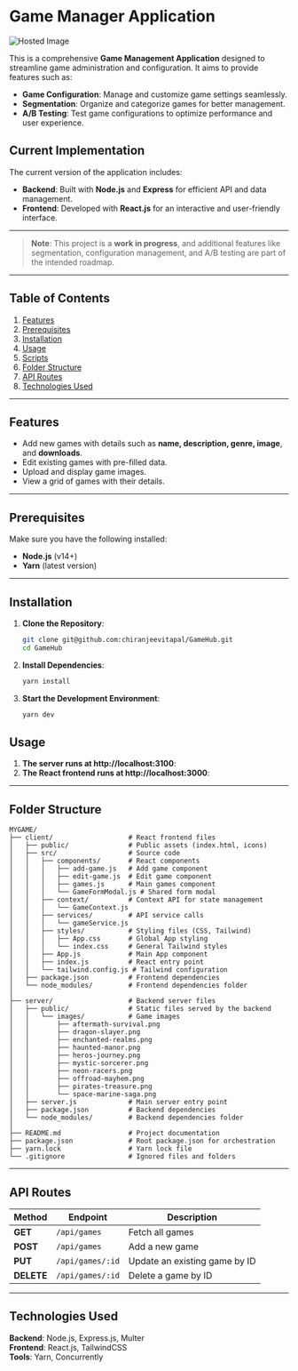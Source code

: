 # **Game Manager Application**

![Hosted Image](https://i.postimg.cc/fyXdj5Wy/Screenshot-2024-12-12-193238.png)

This is a comprehensive **Game Management Application** designed to streamline game administration and configuration. It aims to provide features such as:

- **Game Configuration**: Manage and customize game settings seamlessly.  
- **Segmentation**: Organize and categorize games for better management.  
- **A/B Testing**: Test game configurations to optimize performance and user experience.  

## **Current Implementation**
The current version of the application includes:

- **Backend**: Built with **Node.js** and **Express** for efficient API and data management.  
- **Frontend**: Developed with **React.js** for an interactive and user-friendly interface.

---

> **Note**: This project is a **work in progress**, and additional features like segmentation, configuration management, and A/B testing are part of the intended roadmap.

---

## **Table of Contents**
1. [Features](#features)
2. [Prerequisites](#prerequisites)
3. [Installation](#installation)
4. [Usage](#usage)
5. [Scripts](#scripts)
6. [Folder Structure](#folder-structure)
7. [API Routes](#api-routes)
8. [Technologies Used](#technologies-used)

---

## **Features**
- Add new games with details such as **name, description, genre, image**, and **downloads**.
- Edit existing games with pre-filled data.
- Upload and display game images.
- View a grid of games with their details.

---

## **Prerequisites**
Make sure you have the following installed:
- **Node.js** (v14+)
- **Yarn** (latest version)

---

## **Installation**

1. **Clone the Repository**:
   ```bash
   git clone git@github.com:chiranjeevitapal/GameHub.git
   cd GameHub

2. **Install Dependencies**:
   ```bash
   yarn install
3. **Start the Development Environment**:
   ```bash
   yarn dev

## **Usage**

1. **The server runs at http://localhost:3100**:
2. **The React frontend runs at http://localhost:3000**:


---

## **Folder Structure**
```plaintext
MYGAME/
├── client/                   # React frontend files
│   ├── public/               # Public assets (index.html, icons)
│   ├── src/                  # Source code
│   │   ├── components/       # React components
│   │   │   ├── add-game.js   # Add game component
│   │   │   ├── edit-game.js  # Edit game component
│   │   │   ├── games.js      # Main games component
│   │   │   └── GameFormModal.js # Shared form modal
│   │   ├── context/          # Context API for state management
│   │   │   └── GameContext.js
│   │   ├── services/         # API service calls
│   │   │   └── gameService.js
│   │   ├── styles/           # Styling files (CSS, Tailwind)
│   │   │   ├── App.css       # Global App styling
│   │   │   └── index.css     # General Tailwind styles
│   │   ├── App.js            # Main App component
│   │   ├── index.js          # React entry point
│   │   └── tailwind.config.js # Tailwind configuration
│   ├── package.json          # Frontend dependencies
│   └── node_modules/         # Frontend dependencies folder
│
├── server/                   # Backend server files
│   ├── public/               # Static files served by the backend
│   │   └── images/           # Game images
│   │       ├── aftermath-survival.png
│   │       ├── dragon-slayer.png
│   │       ├── enchanted-realms.png
│   │       ├── haunted-manor.png
│   │       ├── heros-journey.png
│   │       ├── mystic-sorcerer.png
│   │       ├── neon-racers.png
│   │       ├── offroad-mayhem.png
│   │       ├── pirates-treasure.png
│   │       └── space-marine-saga.png
│   ├── server.js             # Main server entry point
│   ├── package.json          # Backend dependencies
│   └── node_modules/         # Backend dependencies folder
│
├── README.md                 # Project documentation
├── package.json              # Root package.json for orchestration
├── yarn.lock                 # Yarn lock file
└── .gitignore                # Ignored files and folders
```

---

## **API Routes**

| **Method** | **Endpoint**         | **Description**                |
|------------|----------------------|--------------------------------|
| **GET**    | `/api/games`         | Fetch all games                |
| **POST**   | `/api/games`         | Add a new game                 |
| **PUT**    | `/api/games/:id`     | Update an existing game by ID  |
| **DELETE** | `/api/games/:id`     | Delete a game by ID            |

---


## **Technologies Used**
**Backend**: Node.js, Express.js, Multer  <br />
**Frontend**: React.js, TailwindCSS <br />
**Tools**: Yarn, Concurrently
